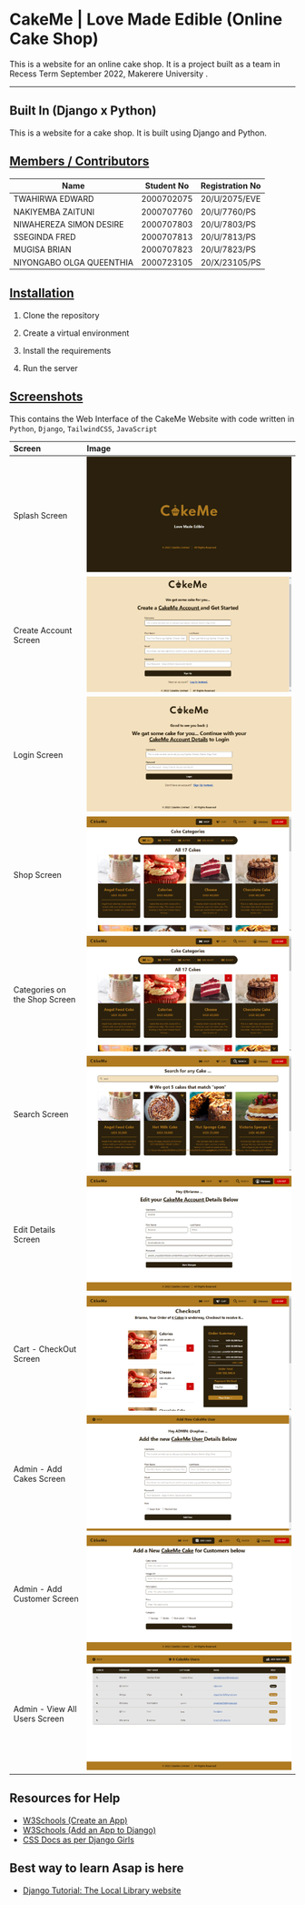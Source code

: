 # CakeMe | Love Made Edible (Online Cake Shop)

This is a website for an online cake shop. It is a project built as a team in Recess Term September 2022, Makerere University .

---

## Built In (Django x Python)

This is a website for a cake shop. It is built using Django and Python.

## <u>Members / Contributors</u>

| **Name**                 | **Student No** | **Registration No** |
| ------------------------ | -------------- | ------------------- |
| TWAHIRWA EDWARD          | 2000702075     | 20/U/2075/EVE       |
| NAKIYEMBA ZAITUNI        | 2000707760     | 20/U/7760/PS        |
| NIWAHEREZA SIMON DESIRE  | 2000707803     | 20/U/7803/PS        |
| SSEGINDA FRED            | 2000707813     | 20/U/7813/PS        |
| MUGISA BRIAN             | 2000707823     | 20/U/7823/PS        |
| NIYONGABO OLGA QUEENTHIA | 2000723105     | 20/X/23105/PS       |

## <u>Installation</u>

1. Clone the repository

2. Create a virtual environment

3. Install the requirements

4. Run the server

## <u>Screenshots</u>

This contains the Web Interface of the CakeMe Website with code written in `Python`, `Django`, `TailwindCSS`, `JavaScript`

  <!-- Table of title and image on the right -->

| Screen                        | Image                                                         |
| :---------------------------- | :------------------------------------------------------------ |
| Splash Screen                 | ![Splash Screen](screenshots/splash.png)                      |
| Create Account Screen         | ![Create Account Screen](screenshots/register.png)            |
| Login Screen                  | ![Login Screen](screenshots/login.png)                        |
| Shop Screen                   | ![Shop Screen](screenshots/shop.png)                          |
| Categories on the Shop Screen | ![Categories on the Shop Screen](screenshots/categories.png)  |
| Search Screen                 | ![Search Screen](screenshots/search.png)                      |
| Edit Details Screen           | ![Edit Details Screen](screenshots/edit_details.png)          |
| Cart - CheckOut Screen        | ![Cart Screen](screenshots/cart_checkout.png)                 |
| Admin - Add Cakes Screen      | ![Admin - Add Cakes Screen](screenshots/add_cakes.png)        |
| Admin - Add Customer Screen   | ![Admin - Add Customer Screen](screenshots/add_customers.png) |
| Admin - View All Users Screen | ![Admin - View All Users Screen](screenshots/users.png)       |

## Resources for Help

- [W3Schools (Create an App)](https://www.w3schools.com/django/django_create_app.php)
- [W3Schools (Add an App to Django)](https://www.w3schools.com/django/django_templates.php)
- [CSS Docs as per Django Girls](https://tutorial.djangogirls.org/en/css/)

## Best way to learn Asap is here

- [Django Tutorial: The Local Library website](https://developer.mozilla.org/en-US/docs/Learn/Server-side/Django/Tutorial_local_library_website)
